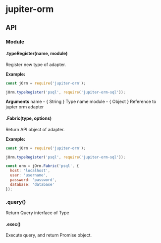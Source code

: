 # jupiter-orm

## API

### Module

#### .typeRegister(name, module)

Register new type of adapter.

**Example:**
```javascript
const jOrm = require('jupiter-orm');

jOrm.typeRegister('psql', require('jupiter-orm-sql'));
```

**Arguments**
name - { String } Type name
module - { Object } Reference to jupter orm adapter

#### .Fabric(type, options)

Return API object of adapter.

**Example:**
```javascript
const jOrm = require('jupiter-orm');

jOrm.typeRegister('psql', require('jupiter-orm-sql'));

const orm = jOrm.Fabric('psql', {
  host: 'localhost',
  user: 'username',
  password: 'password',
  database: 'database'
});
```

### .query()

Return Query interface of Type

#### .exec()

Execute query, and return Promise object.
